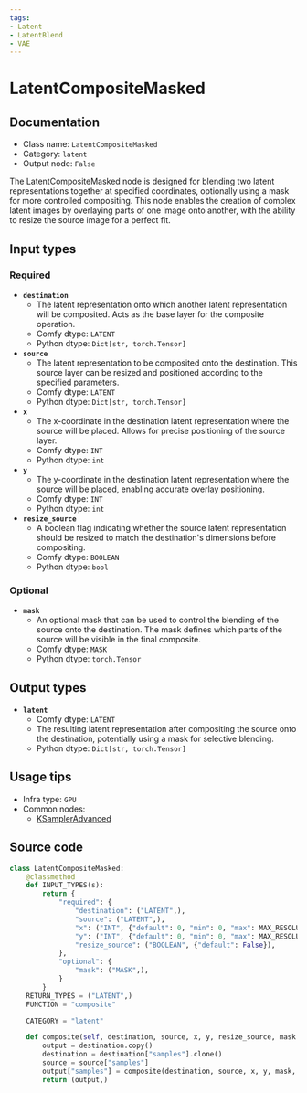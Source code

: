 ```yaml
---
tags:
- Latent
- LatentBlend
- VAE
---
```


# LatentCompositeMasked
## Documentation
- Class name: `LatentCompositeMasked`
- Category: `latent`
- Output node: `False`

The LatentCompositeMasked node is designed for blending two latent representations together at specified coordinates, optionally using a mask for more controlled compositing. This node enables the creation of complex latent images by overlaying parts of one image onto another, with the ability to resize the source image for a perfect fit.
## Input types
### Required
- **`destination`**
    - The latent representation onto which another latent representation will be composited. Acts as the base layer for the composite operation.
    - Comfy dtype: `LATENT`
    - Python dtype: `Dict[str, torch.Tensor]`
- **`source`**
    - The latent representation to be composited onto the destination. This source layer can be resized and positioned according to the specified parameters.
    - Comfy dtype: `LATENT`
    - Python dtype: `Dict[str, torch.Tensor]`
- **`x`**
    - The x-coordinate in the destination latent representation where the source will be placed. Allows for precise positioning of the source layer.
    - Comfy dtype: `INT`
    - Python dtype: `int`
- **`y`**
    - The y-coordinate in the destination latent representation where the source will be placed, enabling accurate overlay positioning.
    - Comfy dtype: `INT`
    - Python dtype: `int`
- **`resize_source`**
    - A boolean flag indicating whether the source latent representation should be resized to match the destination's dimensions before compositing.
    - Comfy dtype: `BOOLEAN`
    - Python dtype: `bool`
### Optional
- **`mask`**
    - An optional mask that can be used to control the blending of the source onto the destination. The mask defines which parts of the source will be visible in the final composite.
    - Comfy dtype: `MASK`
    - Python dtype: `torch.Tensor`
## Output types
- **`latent`**
    - Comfy dtype: `LATENT`
    - The resulting latent representation after compositing the source onto the destination, potentially using a mask for selective blending.
    - Python dtype: `Dict[str, torch.Tensor]`
## Usage tips
- Infra type: `GPU`
- Common nodes:
    - [KSamplerAdvanced](../../Comfy/Nodes/KSamplerAdvanced.md)



## Source code
```python
class LatentCompositeMasked:
    @classmethod
    def INPUT_TYPES(s):
        return {
            "required": {
                "destination": ("LATENT",),
                "source": ("LATENT",),
                "x": ("INT", {"default": 0, "min": 0, "max": MAX_RESOLUTION, "step": 8}),
                "y": ("INT", {"default": 0, "min": 0, "max": MAX_RESOLUTION, "step": 8}),
                "resize_source": ("BOOLEAN", {"default": False}),
            },
            "optional": {
                "mask": ("MASK",),
            }
        }
    RETURN_TYPES = ("LATENT",)
    FUNCTION = "composite"

    CATEGORY = "latent"

    def composite(self, destination, source, x, y, resize_source, mask = None):
        output = destination.copy()
        destination = destination["samples"].clone()
        source = source["samples"]
        output["samples"] = composite(destination, source, x, y, mask, 8, resize_source)
        return (output,)

```
